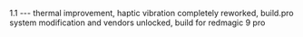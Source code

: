  1.1 --- thermal improvement, haptic vibration completely reworked, build.pro system modification and vendors unlocked, build for redmagic 9 pro
